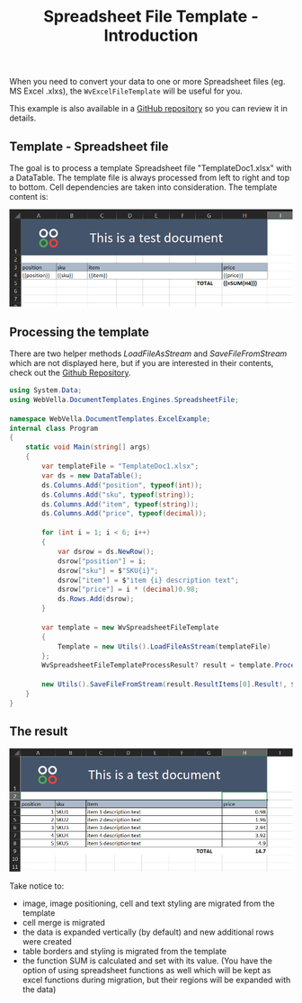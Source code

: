﻿---
order: 1
title: Spreadsheet File Template - Introduction
menu: Introduction
toc: false
---
When you need to convert your data to one or more Spreadsheet files (eg. MS Excel .xlxs), the ```WvExcelFileTemplate``` will be useful for you.

This example is also available in a [GitHub repository](https://github.com/WebVella/WebVella.DocumentTemplates.ExcelExample) so you can review it in details. 

## Template - Spreadsheet file
The goal is to process a template Spreadsheet file "TemplateDoc1.xlsx" with a DataTable. The template file is always processed from left to right and top to bottom. Cell dependencies are taken into consideration. The template content is:

![TemplateDoc1.xlsx contents](/docs/static/spreadsheet-template-1.png)

## Processing the template
There are two helper methods *LoadFileAsStream* and *SaveFileFromStream* which are not displayed here, but if you are interested in their contents, check out the [Github Repository](https://github.com/WebVella/WebVella.DocumentTemplates.ExcelExample/blob/main/Utils.cs).

```csharp
using System.Data;
using WebVella.DocumentTemplates.Engines.SpreadsheetFile;

namespace WebVella.DocumentTemplates.ExcelExample;
internal class Program
{
	static void Main(string[] args)
	{
		var templateFile = "TemplateDoc1.xlsx";
		var ds = new DataTable();
		ds.Columns.Add("position", typeof(int));
		ds.Columns.Add("sku", typeof(string));
		ds.Columns.Add("item", typeof(string));
		ds.Columns.Add("price", typeof(decimal));

		for (int i = 1; i < 6; i++)
		{
			var dsrow = ds.NewRow();
			dsrow["position"] = i;
			dsrow["sku"] = $"SKU{i}";
			dsrow["item"] = $"item {i} description text";
			dsrow["price"] = i * (decimal)0.98;
			ds.Rows.Add(dsrow);
		}

		var template = new WvSpreadsheetFileTemplate
		{
			Template = new Utils().LoadFileAsStream(templateFile)
		};
		WvSpreadsheetFileTemplateProcessResult? result = template.Process(ds);

		new Utils().SaveFileFromStream(result.ResultItems[0].Result!, $"result-{templateFile}");
	}
}

```

## The result

![TemplateDoc1.xlsx result](/docs/static/spreadsheet-template-1-result.png)

Take notice to:

- image, image positioning, cell and text styling are migrated from the template
- cell merge is migrated
- the data is expanded vertically (by default) and new additional rows were created
- table borders and styling is migrated from the template
- the function SUM is calculated and set with its value. (You have the option of using spreadsheet functions as well which will be kept as excel functions during migration, but their regions will be expanded with the data)